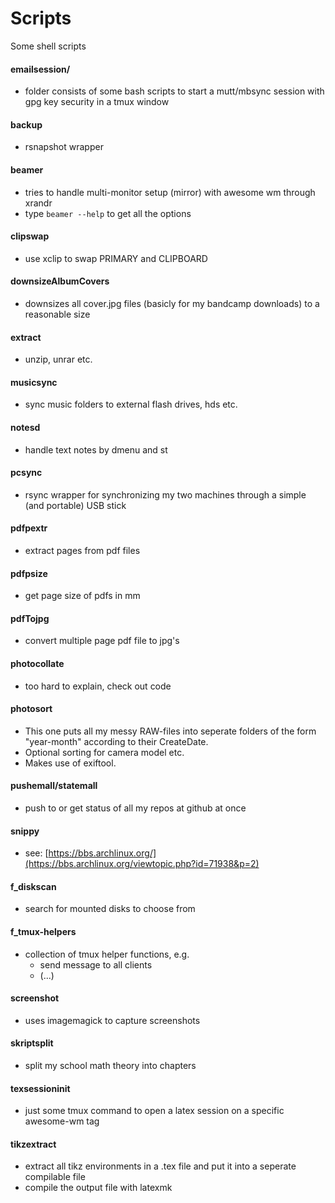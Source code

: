 # Scripts

Some shell scripts

#### emailsession/
- folder consists of some bash scripts to start a mutt/mbsync session with gpg key security in a tmux window

#### backup
- rsnapshot wrapper

#### beamer
- tries to handle multi-monitor setup (mirror) with awesome wm through xrandr
- type `beamer --help` to get all the options

#### clipswap
- use xclip to swap PRIMARY and CLIPBOARD

#### downsizeAlbumCovers
- downsizes all cover.jpg files (basicly for my bandcamp downloads) to a reasonable size

#### extract
- unzip, unrar etc.

#### musicsync
- sync music folders to external flash drives, hds etc.

#### notesd
- handle text notes by dmenu and st

#### pcsync
- rsync wrapper for synchronizing my two machines through a simple (and portable) USB stick

#### pdfpextr
- extract pages from pdf files

#### pdfpsize
- get page size of pdfs in mm

#### pdfTojpg
- convert multiple page pdf file to jpg's

#### photocollate
- too hard to explain, check out code

#### photosort
- This one puts all my messy RAW-files into seperate folders of the form "year-month" according to their CreateDate. 
- Optional sorting for camera model etc.
- Makes use of exiftool.

#### pushemall/statemall
- push to or get status of all my repos at github at once

#### snippy
- see: [https://bbs.archlinux.org/](https://bbs.archlinux.org/viewtopic.php?id=71938&p=2)

#### f_diskscan
- search for mounted disks to choose from

#### f_tmux-helpers
- collection of tmux helper functions, e.g.
  - send message to all clients
  - (...)

#### screenshot
- uses imagemagick to capture screenshots

#### skriptsplit
- split my school math theory into chapters

#### texsessioninit
- just some tmux command to open a latex session on a specific awesome-wm tag

#### tikzextract
- extract all tikz environments in a .tex file and put it into a seperate compilable file
- compile the output file with latexmk

